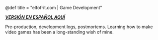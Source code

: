 @def title = "elfofrit.com | Game Development"

[**_VERSIÓN EN ESPAÑOL AQUÍ_**](/GameDev/)

Pre-production, development logs, postmortems. Learning how to make video games has been a long-standing wish of mine.